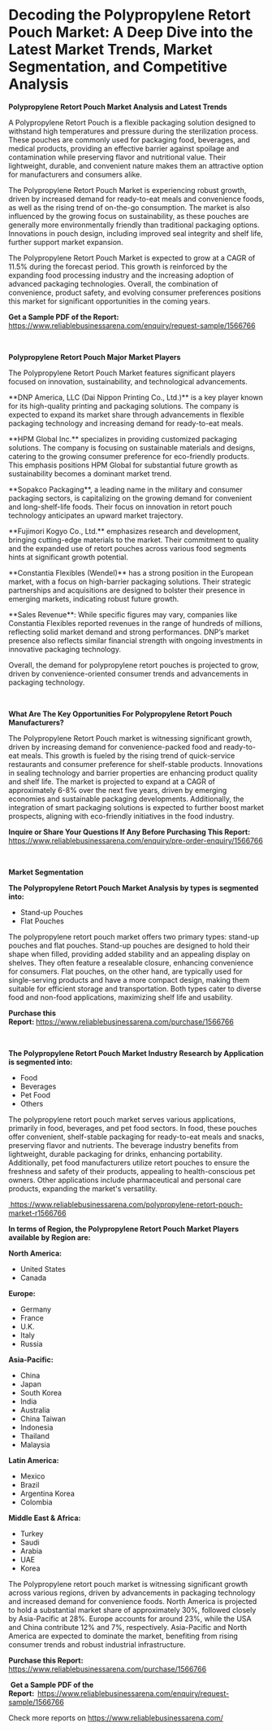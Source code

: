 <p><h1>Decoding the Polypropylene Retort Pouch Market: A Deep Dive into the Latest Market Trends, Market Segmentation, and Competitive Analysis</h1></p><p><strong>Polypropylene Retort Pouch Market Analysis and Latest Trends</strong></p>
<p><p>A Polypropylene Retort Pouch is a flexible packaging solution designed to withstand high temperatures and pressure during the sterilization process. These pouches are commonly used for packaging food, beverages, and medical products, providing an effective barrier against spoilage and contamination while preserving flavor and nutritional value. Their lightweight, durable, and convenient nature makes them an attractive option for manufacturers and consumers alike.</p><p>The Polypropylene Retort Pouch Market is experiencing robust growth, driven by increased demand for ready-to-eat meals and convenience foods, as well as the rising trend of on-the-go consumption. The market is also influenced by the growing focus on sustainability, as these pouches are generally more environmentally friendly than traditional packaging options. Innovations in pouch design, including improved seal integrity and shelf life, further support market expansion.</p><p>The Polypropylene Retort Pouch Market is expected to grow at a CAGR of 11.5% during the forecast period. This growth is reinforced by the expanding food processing industry and the increasing adoption of advanced packaging technologies. Overall, the combination of convenience, product safety, and evolving consumer preferences positions this market for significant opportunities in the coming years.</p></p>
<p><strong>Get a Sample PDF of the Report:&nbsp;</strong> <a href="https://www.reliablebusinessarena.com/enquiry/request-sample/1566766?utm_campaign=2527&utm_medium=2&utm_source=Github&utm_content=ia&utm_term=22032025&utm_id=polypropylene-retort-pouch">https://www.reliablebusinessarena.com/enquiry/request-sample/1566766</a></p>
<p>&nbsp;</p>
<p><strong>Polypropylene Retort Pouch Major Market Players</strong></p>
<p><p>The Polypropylene Retort Pouch Market features significant players focused on innovation, sustainability, and technological advancements. </p><p>**DNP America, LLC (Dai Nippon Printing Co., Ltd.)** is a key player known for its high-quality printing and packaging solutions. The company is expected to expand its market share through advancements in flexible packaging technology and increasing demand for ready-to-eat meals. </p><p>**HPM Global Inc.** specializes in providing customized packaging solutions. The company is focusing on sustainable materials and designs, catering to the growing consumer preference for eco-friendly products. This emphasis positions HPM Global for substantial future growth as sustainability becomes a dominant market trend.</p><p>**Sopakco Packaging**, a leading name in the military and consumer packaging sectors, is capitalizing on the growing demand for convenient and long-shelf-life foods. Their focus on innovation in retort pouch technology anticipates an upward market trajectory.</p><p>**Fujimori Kogyo Co., Ltd.** emphasizes research and development, bringing cutting-edge materials to the market. Their commitment to quality and the expanded use of retort pouches across various food segments hints at significant growth potential.</p><p>**Constantia Flexibles (Wendel)** has a strong position in the European market, with a focus on high-barrier packaging solutions. Their strategic partnerships and acquisitions are designed to bolster their presence in emerging markets, indicating robust future growth.</p><p>**Sales Revenue**: While specific figures may vary, companies like Constantia Flexibles reported revenues in the range of hundreds of millions, reflecting solid market demand and strong performances. DNP’s market presence also reflects similar financial strength with ongoing investments in innovative packaging technology.</p><p>Overall, the demand for polypropylene retort pouches is projected to grow, driven by convenience-oriented consumer trends and advancements in packaging technology.</p></p>
<p>&nbsp;</p>
<p><strong>What Are The Key Opportunities For Polypropylene Retort Pouch Manufacturers?</strong></p>
<p><p>The Polypropylene Retort Pouch market is witnessing significant growth, driven by increasing demand for convenience-packed food and ready-to-eat meals. This growth is fueled by the rising trend of quick-service restaurants and consumer preference for shelf-stable products. Innovations in sealing technology and barrier properties are enhancing product quality and shelf life. The market is projected to expand at a CAGR of approximately 6-8% over the next five years, driven by emerging economies and sustainable packaging developments. Additionally, the integration of smart packaging solutions is expected to further boost market prospects, aligning with eco-friendly initiatives in the food industry.</p></p>
<p><strong>Inquire or Share Your Questions If Any Before Purchasing This Report:</strong> <a href="https://www.reliablebusinessarena.com/enquiry/pre-order-enquiry/1566766?utm_campaign=2527&utm_medium=2&utm_source=Github&utm_content=ia&utm_term=22032025&utm_id=polypropylene-retort-pouch">https://www.reliablebusinessarena.com/enquiry/pre-order-enquiry/1566766</a></p>
<p>&nbsp;</p>
<p><strong>Market Segmentation</strong></p>
<p><strong>The Polypropylene Retort Pouch Market Analysis by types is segmented into:</strong></p>
<p><ul><li>Stand-up Pouches</li><li>Flat Pouches</li></ul></p>
<p><p>The polypropylene retort pouch market offers two primary types: stand-up pouches and flat pouches. Stand-up pouches are designed to hold their shape when filled, providing added stability and an appealing display on shelves. They often feature a resealable closure, enhancing convenience for consumers. Flat pouches, on the other hand, are typically used for single-serving products and have a more compact design, making them suitable for efficient storage and transportation. Both types cater to diverse food and non-food applications, maximizing shelf life and usability.</p></p>
<p><strong>Purchase this Report:&nbsp;</strong><a href="https://www.reliablebusinessarena.com/purchase/1566766?utm_campaign=2527&utm_medium=2&utm_source=Github&utm_content=ia&utm_term=22032025&utm_id=polypropylene-retort-pouch">https://www.reliablebusinessarena.com/purchase/1566766</a></p>
<p>&nbsp;</p>
<p><strong>The Polypropylene Retort Pouch Market Industry Research by Application is segmented into:</strong></p>
<p><ul><li>Food</li><li>Beverages</li><li>Pet Food</li><li>Others</li></ul></p>
<p><p>The polypropylene retort pouch market serves various applications, primarily in food, beverages, and pet food sectors. In food, these pouches offer convenient, shelf-stable packaging for ready-to-eat meals and snacks, preserving flavor and nutrients. The beverage industry benefits from lightweight, durable packaging for drinks, enhancing portability. Additionally, pet food manufacturers utilize retort pouches to ensure the freshness and safety of their products, appealing to health-conscious pet owners. Other applications include pharmaceutical and personal care products, expanding the market's versatility.</p></p>
<p><a href="https://www.reliablebusinessarena.com/polypropylene-retort-pouch-market-r1566766?utm_campaign=2527&utm_medium=2&utm_source=Github&utm_content=ia&utm_term=22032025&utm_id=polypropylene-retort-pouch">&nbsp;https://www.reliablebusinessarena.com/polypropylene-retort-pouch-market-r1566766</a></p>
<p><strong>In terms of Region, the Polypropylene Retort Pouch Market Players available by Region are:</strong></p>
<p>
    <p> <strong> North America: </strong>
        <ul>
            <li>United States</li>
            <li>Canada</li>
        </ul>
        </p> 
    <p> <strong> Europe: </strong>
        <ul>
            <li>Germany</li>
            <li>France</li>
            <li>U.K.</li>
            <li>Italy</li>
            <li>Russia</li>
        </ul>
        </p> 
    <p> <strong> Asia-Pacific: </strong>
        <ul>
            <li>China</li>
            <li>Japan</li>
            <li>South Korea</li>
            <li>India</li>
            <li>Australia</li>
            <li>China Taiwan</li>
            <li>Indonesia</li>
            <li>Thailand</li>
            <li>Malaysia</li>
        </ul>
        </p> 
    <p> <strong> Latin America: </strong>
        <ul>
            <li>Mexico</li>
            <li>Brazil</li>
            <li>Argentina Korea</li>
            <li>Colombia</li>
        </ul>
        </p> 
    <p> <strong> Middle East & Africa: </strong>
        <ul>
            <li>Turkey</li>
            <li>Saudi</li>
            <li>Arabia</li>
            <li>UAE</li>
            <li>Korea</li>
        </ul>
    </p>
    </p>
<p><p>The Polypropylene retort pouch market is witnessing significant growth across various regions, driven by advancements in packaging technology and increased demand for convenience foods. North America is projected to hold a substantial market share of approximately 30%, followed closely by Asia-Pacific at 28%. Europe accounts for around 23%, while the USA and China contribute 12% and 7%, respectively. Asia-Pacific and North America are expected to dominate the market, benefiting from rising consumer trends and robust industrial infrastructure.</p></p>
<p><strong>Purchase this Report: </strong><a href="https://www.reliablebusinessarena.com/purchase/1566766?utm_campaign=2527&utm_medium=2&utm_source=Github&utm_content=ia&utm_term=22032025&utm_id=polypropylene-retort-pouch">https://www.reliablebusinessarena.com/purchase/1566766</a></p>
<p>&nbsp;<strong>Get a Sample PDF of the Report:&nbsp;&nbsp;</strong><a href="https://www.reliablebusinessarena.com/enquiry/request-sample/1566766?utm_campaign=2527&utm_medium=2&utm_source=Github&utm_content=ia&utm_term=22032025&utm_id=polypropylene-retort-pouch">https://www.reliablebusinessarena.com/enquiry/request-sample/1566766</a></p>
<p><strong></strong></p>
<p>Check more reports on <a href="https://www.reliablebusinessarena.com/?utm_campaign=2527&utm_medium=2&utm_source=Github&utm_content=ia&utm_term=22032025&utm_id=polypropylene-retort-pouch">https://www.reliablebusinessarena.com/</a></p>